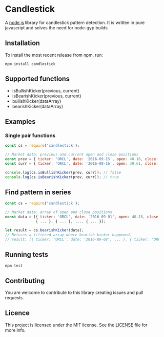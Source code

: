 # Candlestick

A [node.js](http://nodejs.org) library for candlestick pattern detection. It is written in pure javascript and solves the need for node-gyp builds.


## Installation

To install the most recent release from npm, run:

	npm install candlestick


## Supported functions

* isBullishKicker(previous, current)
* isBearishKicker(previous, current)
* bullishKicker(dataArray)
* bearishKicker(dataArray)


## Examples

### Single pair functions

``` js
const cs = require('candlestick');

// Market data: previous and current open and close positions
const prev = { ticker: 'ORCL', date: '2016-09-15', open: 40.18, close: 40.86 };
const curr = { ticker: 'ORCL', date: '2016-09-16', open: 39.61, close: 38.92 };

console.log(cs.isBullishKicker(prev, curr)); // false
console.log(cs.isBearishKicker(prev, curr)); // true
```

## Find pattern in series
``` js
const cs = require('candlestick');

// Market data: array of open and close positions
const data = [{ ticker: 'ORCL', date: '2016-09-01', open: 40.18, close: 40.86 }, 
			  { ... }, { ... }, ..., { ... }];

let result = cs.bearishKicker(data);
// Returns a filtered array where bearish kicker happened.
// result: [{ ticker: 'ORCL', date: '2016-09-08', ... }, { ticker: 'ORCL', date: '2016-09-16', ... }]
```


## Running tests

	npm test


## Contributing

You are welcome to contribute to this library creating issues and pull requests.

## Licence

This project is licensed under the MIT license. See the [LICENSE](https://github.com/Trendz/candlestick/blob/master/LICENSE) file for more info.

